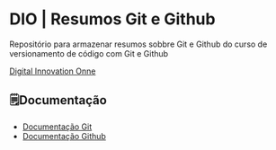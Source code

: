 # DIO | Resumos Git e Github

Repositório para armazenar resumos sobbre Git e Github do curso de versionamento de código com Git e Github

[Digital Innovation Onne](https://web.dio.me/home)

## 🗒️Documentação
- [Documentação Git](https://git-scm.com/doc)
- [Documentação Github](https://docs.github.com/)